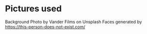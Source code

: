 # Pictures used

Background Photo by Vander Films on Unsplash
Faces generated by <https://this-person-does-not-exist.com/>
